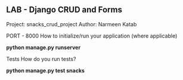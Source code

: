 ## LAB -  Django CRUD and Forms

Project: snacks_crud_project
Author: Narmeen Katab




PORT - 8000
How to initialize/run your application (where applicable)


 __python manage.py runserver__


Tests
How do you run tests?


__python manage.py test snacks__
